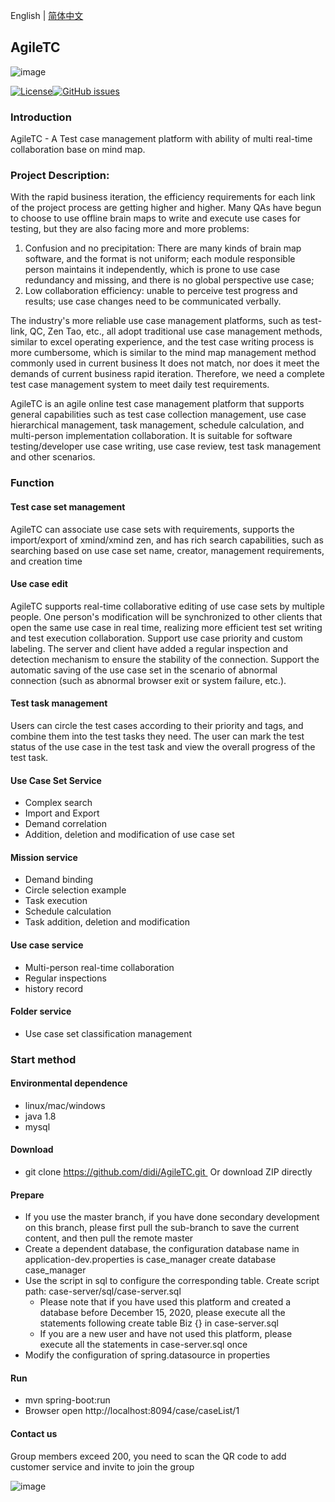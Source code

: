 English | [简体中文](./README_zh-CN.md)

## AgileTC

![image](https://dpubstatic.udache.com/static/dpubimg/RQnYIFAwEd/logo.png)

[![License](https://img.shields.io/badge/license-Apache%202-4EB1BA.svg)](https://www.apache.org/licenses/LICENSE-2.0.html)[![GitHub issues](https://img.shields.io/github/issues/didi/AgileTC.svg)](https://github.com/didi/AgileTC/issues)

### Introduction

AgileTC - A Test case management platform with ability of multi real-time collaboration base on mind map.

### Project Description:

With the rapid business iteration, the efficiency requirements for each link of the project process are getting higher and higher. Many QAs have begun to choose to use offline brain maps to write and execute use cases for testing, but they are also facing more and more problems:
1. Confusion and no precipitation: There are many kinds of brain map software, and the format is not uniform; each module responsible person maintains it independently, which is prone to use case redundancy and missing, and there is no global perspective use case;
2. Low collaboration efficiency: unable to perceive test progress and results; use case changes need to be communicated verbally.

The industry's more reliable use case management platforms, such as test-link, QC, Zen Tao, etc., all adopt traditional use case management methods, similar to excel operating experience, and the test case writing process is more cumbersome, which is similar to the mind map management method commonly used in current business It does not match, nor does it meet the demands of current business rapid iteration. Therefore, we need a complete test case management system to meet daily test requirements.

AgileTC is an agile online test case management platform that supports general capabilities such as test case collection management, use case hierarchical management, task management, schedule calculation, and multi-person implementation collaboration. It is suitable for software testing/developer use case writing, use case review, test task management and other scenarios.

### Function

#### Test case set management

AgileTC can associate use case sets with requirements, supports the import/export of xmind/xmind zen, and has rich search capabilities, such as searching based on use case set name, creator, management requirements, and creation time

#### Use case edit

AgileTC supports real-time collaborative editing of use case sets by multiple people. One person's modification will be synchronized to other clients that open the same use case in real time, realizing more efficient test set writing and test execution collaboration. Support use case priority and custom labeling. The server and client have added a regular inspection and detection mechanism to ensure the stability of the connection. Support the automatic saving of the use case set in the scenario of abnormal connection (such as abnormal browser exit or system failure, etc.).

#### Test task management

Users can circle the test cases according to their priority and tags, and combine them into the test tasks they need. The user can mark the test status of the use case in the test task and view the overall progress of the test task.

#### Use Case Set Service

* Complex search
* Import and Export
* Demand correlation
* Addition, deletion and modification of use case set

#### Mission service

* Demand binding
* Circle selection example
* Task execution
* Schedule calculation
* Task addition, deletion and modification

#### Use case service

* Multi-person real-time collaboration
* Regular inspections
* history record

#### Folder service

* Use case set classification management

### Start method

#### Environmental dependence

- linux/mac/windows
- java 1.8
- mysql

#### Download

* git clone https://github.com/didi/AgileTC.git 
  Or download ZIP directly

#### Prepare

* If you use the master branch, if you have done secondary development on this branch, please first pull the sub-branch to save the current content, and then pull the remote master
* Create a dependent database, the configuration database name in application-dev.properties is case_manager create database case_manager
* Use the script in sql to configure the corresponding table. Create script path: case-server/sql/case-server.sql
  * Please note that if you have used this platform and created a database before December 15, 2020, please execute all the statements following create table Biz {} in case-server.sql
  * If you are a new user and have not used this platform, please execute all the statements in case-server.sql once
* Modify the configuration of spring.datasource in properties

#### Run

* mvn spring-boot:run
* Browser open http://localhost:8094/case/caseList/1

#### Contact us

Group members exceed 200, you need to scan the QR code to add customer service and invite to join the group

![image](https://dpubstatic.udache.com/static/dpubimg/1caac875-675a-4078-a946-6680f30553ef.png)









